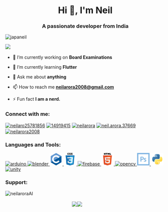 <h1 align="center">Hi 👋, I'm Neil</h1>
<h3 align="center">A passionate developer from India</h3>

<p align="left"> <img src="https://komarev.com/ghpvc/?username=japaneil&label=Profile%20views&color=0e75b6&style=flat" alt="japaneil" /> </p>

<img width=800 src="https://github-profile-trophy.vercel.app/?username=japaneil&column=8&no-frame=true"/>

- 🔭 I’m currently working on **Board Examinations**

- 🌱 I’m currently learning **Flutter**

- 💬 Ask me about **anything**

- 📫 How to reach me **neilarora2008@gmail.com**

- ⚡ Fun fact **I am a nerd.**

<h3 align="left">Connect with me:</h3>
<p align="left">
<a href="https://twitter.com/neilaro25781856" target="blank"><img align="center" src="https://raw.githubusercontent.com/rahuldkjain/github-profile-readme-generator/master/src/images/icons/Social/twitter.svg" alt="neilaro25781856" height="30" width="40" /></a>
<a href="https://stackoverflow.com/users/14919415" target="blank"><img align="center" src="https://raw.githubusercontent.com/rahuldkjain/github-profile-readme-generator/master/src/images/icons/Social/stack-overflow.svg" alt="14919415" height="30" width="40" /></a>
<a href="https://kaggle.com/neilarora" target="blank"><img align="center" src="https://raw.githubusercontent.com/rahuldkjain/github-profile-readme-generator/master/src/images/icons/Social/kaggle.svg" alt="neilarora" height="30" width="40" /></a>
<a href="https://fb.com/neil.arora.37669" target="blank"><img align="center" src="https://raw.githubusercontent.com/rahuldkjain/github-profile-readme-generator/master/src/images/icons/Social/facebook.svg" alt="neil.arora.37669" height="30" width="40" /></a>
<a href="https://instagram.com/neilarora2008" target="blank"><img align="center" src="https://raw.githubusercontent.com/rahuldkjain/github-profile-readme-generator/master/src/images/icons/Social/instagram.svg" alt="neilarora2008" height="30" width="40" /></a>
</p>

<h3 align="left">Languages and Tools:</h3>
<p align="left"> <a href="https://www.arduino.cc/" target="_blank" rel="noreferrer"> <img src="https://cdn.worldvectorlogo.com/logos/arduino-1.svg" alt="arduino" width="40" height="40"/> </a> <a href="https://www.blender.org/" target="_blank" rel="noreferrer"> <img src="https://download.blender.org/branding/community/blender_community_badge_white.svg" alt="blender" width="40" height="40"/> </a> <a href="https://www.cprogramming.com/" target="_blank" rel="noreferrer"> <img src="https://raw.githubusercontent.com/devicons/devicon/master/icons/c/c-original.svg" alt="c" width="40" height="40"/> </a> <a href="https://www.w3schools.com/css/" target="_blank" rel="noreferrer"> <img src="https://raw.githubusercontent.com/devicons/devicon/master/icons/css3/css3-original-wordmark.svg" alt="css3" width="40" height="40"/> </a> <a href="https://firebase.google.com/" target="_blank" rel="noreferrer"> <img src="https://www.vectorlogo.zone/logos/firebase/firebase-icon.svg" alt="firebase" width="40" height="40"/> </a> <a href="https://www.w3.org/html/" target="_blank" rel="noreferrer"> <img src="https://raw.githubusercontent.com/devicons/devicon/master/icons/html5/html5-original-wordmark.svg" alt="html5" width="40" height="40"/> </a> <a href="https://opencv.org/" target="_blank" rel="noreferrer"> <img src="https://www.vectorlogo.zone/logos/opencv/opencv-icon.svg" alt="opencv" width="40" height="40"/> </a> <a href="https://www.photoshop.com/en" target="_blank" rel="noreferrer"> <img src="https://raw.githubusercontent.com/devicons/devicon/master/icons/photoshop/photoshop-line.svg" alt="photoshop" width="40" height="40"/> </a> <a href="https://www.python.org" target="_blank" rel="noreferrer"> <img src="https://raw.githubusercontent.com/devicons/devicon/master/icons/python/python-original.svg" alt="python" width="40" height="40"/> </a> <a href="https://unity.com/" target="_blank" rel="noreferrer"> <img src="https://www.vectorlogo.zone/logos/unity3d/unity3d-icon.svg" alt="unity" width="40" height="40"/> </a> </p>

<h3 align="left">Support:</h3>
<p><a href="https://www.buymeacoffee.com/neilaroraAI"> <img align="left" src="https://cdn.buymeacoffee.com/buttons/v2/default-yellow.png" height="50" width="210" alt="neilaroraAI" /></a></p><br><br>

<div>
  <img height="170" align="left" src="https://github-readme-stats.vercel.app/api?username=japaneil&count_private=true&include_all_commits=true" />
  <img src="https://github-readme-stats.vercel.app/api/top-langs/?username=japaneil&layout=compact" />
</div>
